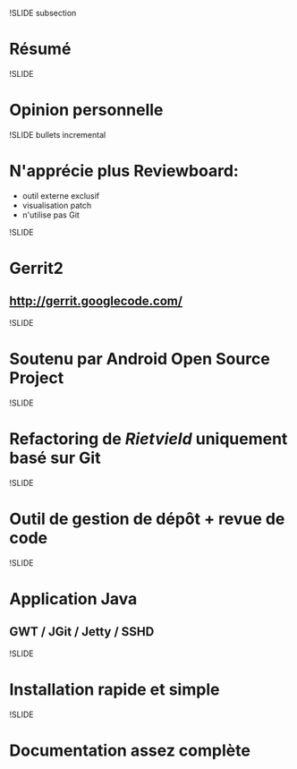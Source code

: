 !SLIDE subsection

# Résumé

!SLIDE

# Opinion personnelle

!SLIDE bullets incremental
# N&#39;apprécie plus Reviewboard:

* outil externe exclusif
* visualisation patch
* n&#39;utilise pas Git

!SLIDE

# Gerrit2
## http://gerrit.googlecode.com/

!SLIDE

# Soutenu par **Android Open Source Project**

!SLIDE

# Refactoring de *Rietvield* uniquement basé sur **Git**

!SLIDE

# Outil de gestion de dépôt + revue de code

!SLIDE

# Application Java
## GWT / JGit / Jetty / SSHD

!SLIDE

# Installation rapide et simple

!SLIDE 

# Documentation assez complète
